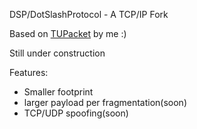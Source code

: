 DSP/DotSlashProtocol - A TCP/IP Fork

Based on [TUPacket](https://github.com/dotslashCosmic/TUPacket) by me :)

Still under construction

Features: 
- Smaller footprint
- larger payload per fragmentation(soon)
- TCP/UDP spoofing(soon)
